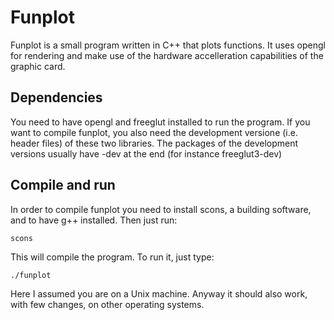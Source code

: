 # Funplot

Funplot is a small program written in C++ that plots functions.
It uses opengl for rendering and make use of the hardware accelleration
capabilities of the graphic card.

## Dependencies

You need to have opengl and freeglut installed to run the program.
If you want to compile funplot, you also need the development versione
(i.e. header files) of these two libraries. The packages of the development
versions usually have -dev at the end (for instance freeglut3-dev)

## Compile and run

In order to compile funplot you need to install scons, a building software,
and to have g++ installed. Then just run:

	scons

This will compile the program. To run it, just type:

	./funplot

Here I assumed you are on a Unix machine. Anyway it should also work, with few
changes, on other operating systems.